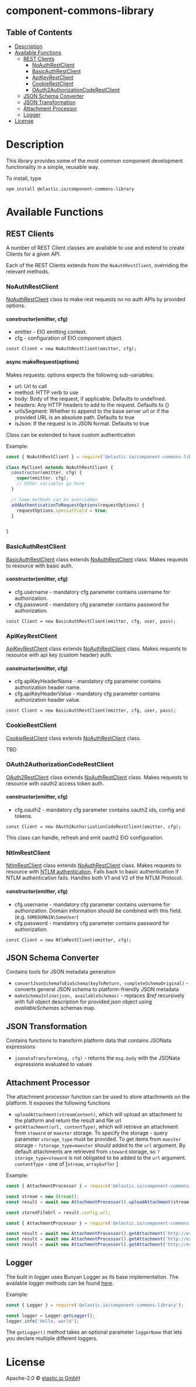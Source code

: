 # component-commons-library

## Table of Contents
- [Description](#description)
- [Available Functions](#Available-Functions)
  - [REST Clients](#REST-Clients)
    - [NoAuthRestClient](#NoAuthRestClient)
    - [BasicAuthRestClient](#BasicAuthRestClient)
    - [ApiKeyRestClient](#ApiKeyRestClient)
    - [CookieRestClient](#CookieRestClient)
    - [OAuth2AuthorizationCodeRestClient](#OAuth2AuthorizationCodeRestClient)
  - [JSON Schema Converter](#JSON-Schema-Converter)
  - [JSON Transformation](#JSON-Transformation)
  - [Attachment Processor](#Attachment-Processor)
  - [Logger](#Logger)
- [License](#license)

# Description
This library provides some of the most common component development functionality in a simple, reusable way.

To install, type

```
npm install @elastic.io/component-commons-library
```

# Available Functions

## REST Clients
A number of REST Client classes are available to use and extend to create Clients for a given API.

Each of the REST Clients extends from the `NoAuthRestClient`, overriding the relevant methods.

### NoAuthRestClient
[NoAuthRestClient](https://github.com/elasticio/component-commons-library/blob/master/lib/authentication/NoAuthRestClient.ts) class to make rest requests no no auth APIs by provided options.

#### constructor(emitter, cfg)
- emitter - EIO emitting context.
- cfg - configuration of EIO component object.

```
const Client = new NoAuthRestClient(emitter, cfg);
```

#### async makeRequest(options)
Makes requests:
options expects the following sub-variables:
  - url: Url to call
  - method: HTTP verb to use
  - body: Body of the request, if applicable. Defaults to undefined.
  - headers: Any HTTP headers to add to the request. Defaults to {}
  - urlIsSegment: Whether to append to the base server url or if the provided URL is an absolute path. Defaults to true
  - isJson: If the request is in JSON format. Defaults to true


Class can be extended to have custom authentication

Example:

```javascript
const { NoAuthRestClient } = require('@elastic.io/component-commons-library');

class MyClient extends NoAuthRestClient {
  constructor(emitter, cfg) {
    super(emitter, cfg);
    // Other variables go here
  }

  // Some methods can be overridden
  addAuthenticationToRequestOptions(requestOptions) {
    requestOptions.specialField = true;
  }


}
```

### BasicAuthRestClient
[BasicAuthRestClient](https://github.com/elasticio/component-commons-library/blob/master/lib/authentication/BasicAuthRestClient.ts)
class extends [NoAuthRestClient](#NoAuthRestClient) class.
Makes requests to resource with basic auth.

#### constructor(emitter, cfg)
- cfg.username - mandatory cfg parameter contains username for authorization.
- cfg.password - mandatory cfg parameter contains password for authorization.

```
const Client = new BasicAuthRestClient(emitter, cfg, user, pass);
```


### ApiKeyRestClient
[ApiKeyRestClient](https://github.com/elasticio/component-commons-library/blob/master/lib/authentication/ApiKeyRestClient.ts)
class extends [NoAuthRestClient](#NoAuthRestClient) class.
Makes requests to resource with api key (custom header) auth.

#### constructor(emitter, cfg)
- cfg.apiKeyHeaderName - mandatory cfg parameter contains authorization header name.
- cfg.apiKeyHeaderValue - mandatory cfg parameter contains authorization header value.

```
const Client = new BasicAuthRestClient(emitter, cfg, user, pass);
```

### CookieRestClient
[CookieRestClient](https://github.com/elasticio/component-commons-library/blob/master/lib/authentication/CookieRestClient.ts)
class extends [NoAuthRestClient](#NoAuthRestClient) class.

TBD

### OAuth2AuthorizationCodeRestClient
[OAuth2RestClient](https://github.com/elasticio/component-commons-library/blob/master/lib/authentication/OAuth2AuthorizationCodeRestClient.ts)
class extends [NoAuthRestClient](#NoAuthRestClient) class.
Makes requests to resource with oauth2 access token auth.

#### constructor(emitter, cfg)
- cfg.oauth2 - mandatory cfg parameter contains oauth2 ids, config and tokens.
```
const Client = new OAuth2AuthorizationCodeRestClient(emitter, cfg);
```
This class can handle, refresh and emit oauth2 EIO configuration.

### NtlmRestClient
[NtlmRestClient](https://github.com/elasticio/component-commons-library/blob/master/lib/authentication/NtlmRestClient.ts)
class extends [NoAuthRestClient](#NoAuthRestClient) class.
Makes requests to resource with [NTLM authentication](https://en.wikipedia.org/wiki/NT_LAN_Manager).
Falls back to basic authentication if NTLM authentication fails.
Handles both V1 and V2 of the NTLM Protocol.

#### constructor(emitter, cfg)
- cfg.username - mandatory cfg parameter contains username for authorization.  Domain information should be combined with this field. (e.g. `SOMEDOMAIN\SomeUser`)
- cfg.password - mandatory cfg parameter contains password for authorization.

```
const Client = new NtlmRestClient(emitter, cfg);
```

## JSON Schema Converter
Contains tools for JSON metadata generation

- ``` convertJsonSchemaToEioSchema(keyToReturn, completeSchemaOriginal) ``` - converts general JSON schema to platform-friendly JSON metadata
- ``` makeSchemaInline(json, availableSchemas) ``` - replaces _$ref_ recursively with full object description for provided _json_ object using _availableSchemas_ schemas map.

## JSON Transformation
Contains functions to transform platform data that contains JSONata expressions

- `jsonataTransform(msg, cfg)` - returns the `msg.body` with the JSONata expressions evaluated to values

## Attachment Processor
The attachment processor function can be used to store attachments on the platform. It exposes the following functions

- `uploadAttachment(streamContent)`, which will upload an attachment to the platform and return the result and file url
- `getAttachment(url, contentType)`, which will retrieve an attachment from `steward` or `maester` storage. To specify the storage - query parameter
`storage_type` must be provided. To get items from `maester` storage - `?storage_type=maester` should added to the `url` argument. By default attachments are retrieved from `steward` storage, so `?storage_type=steward` is not obligated to be added to the `url` argument. `contentType` -
one of [`stream`, `arraybuffer` ]

Example:

```javascript
const { AttachmentProcessor } = require('@elastic.io/component-commons-library');

const stream = new Stream();
const result = await new AttachmentProcessor().uploadAttachment(stream);

const storedFileUrl = result.config.url;
```
```javascript
const { AttachmentProcessor } = require('@elastic.io/component-commons-library');

const result = await new AttachmentProcessor().getAttachment('http://example.com', 'stream'); // steward storage
const result = await new AttachmentProcessor().getAttachment('http://example.com?storage_type=steward', 'arraybuffer'); // steward storage
const result = await new AttachmentProcessor().getAttachment('http://example.com?storage_type=maester', 'stream'); // maester storage
```

## Logger
The built in logger uses Bunyan Logger as its base implementation. The available logger methods can be found [here](https://github.com/elasticio/component-commons-library/blob/master/lib/logger/logger.ts#L19).

Example:

```javascript
const { Logger } = require('@elastic.io/component-commons-library');

const logger = Logger.getLogger();
logger.info('Hello, world');
```

The `getLogger()` method takes an optional parameter `loggerName` that lets you declare multiple different loggers.

# License

Apache-2.0 © [elastic.io GmbH](http://www.elastic.io)
